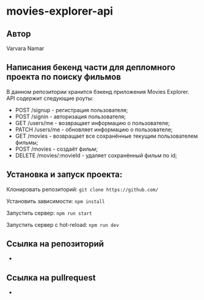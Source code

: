 # movies-explorer-api

## Автор

Varvara Namar

## Написания бекенд части для депломного проекта по поиску фильмов

В данном репозитории хранится бэкенд приложения Movies Explorer. API содержит следующие роуты:

- POST /signup - регистрация пользователя;
- POST /signin - авторизация пользователя;
- GET /users/me - возвращает информацию о пользователе;
- PATCH /users/me - обновляет информацию о пользователе;
- GET /movies - возвращает все сохранённые текущим пользователем фильмы;
- POST /movies - создаёт фильм;
- DELETE /movies/:movieId - удаляет сохранённый фильм по id;

## Установка и запуск проекта:

Клонировать репозиторий: `git clone https://github.com/`

Установить зависимости: `npm install`

Запустить сервер: `npm run start`

Запустить сервер с hot-reload: `npm run dev`

## Ccылка на репозиторий

-

## Ccылка на pullrequest

-
